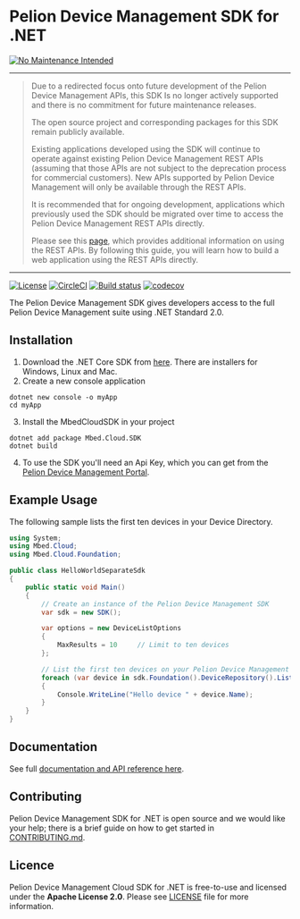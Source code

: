 # Pelion Device Management SDK for .NET

[![No Maintenance Intended](http://unmaintained.tech/badge.svg)](http://unmaintained.tech/)

----
> Due to a redirected focus onto future development of the Pelion Device Management APIs, this SDK Is no longer actively supported and there is no commitment for future maintenance releases.
>
> The open source project and corresponding packages for this SDK remain publicly available. 
>
>Existing applications developed using the SDK will continue to operate against existing Pelion Device Management REST APIs (assuming that those APIs are not subject to the deprecation process for commercial customers). New APIs supported by Pelion Device Management will only be available through the REST APIs. 
>
>It is recommended that for ongoing development, applications which previously used the SDK should be migrated over time to access the Pelion Device Management REST APIs directly. 
>
>Please see this [page](https://www.pelion.com/docs/device-management/current/service-api-references/index.html), which provides additional information on using the REST APIs. By following this guide, you will learn how to build a web application using the REST APIs directly.

----

[![License](https://img.shields.io/badge/License-Apache%202.0-blue.svg)](https://spdx.org/licenses/Apache-2.0.html)
[![CircleCI](https://circleci.com/gh/ARMmbed/mbed-cloud-sdk-dotnet.svg?style=shield&circle-token=68538baa897f82e3dcc38a48315e9ba24977b183)](https://circleci.com/gh/ARMmbed/mbed-cloud-sdk-dotnet)
[![Build status](https://ci.appveyor.com/api/projects/status/3u5i6c52i7d2d6e8?svg=true)](https://ci.appveyor.com/project/alexl0gan/mbed-cloud-sdk-dotnet)
[![codecov](https://codecov.io/gh/ARMmbed/mbed-cloud-sdk-dotnet/branch/master/graph/badge.svg?token=r8Bg3F9X7V)](https://codecov.io/gh/ARMmbed/mbed-cloud-sdk-dotnet)

The Pelion Device Management SDK gives developers access to the full Pelion Device Management suite using .NET Standard 2.0.

## Installation

1. Download the .NET Core SDK from [here](https://www.microsoft.com/net/download). There are installers for Windows, Linux and Mac.
2. Create a new console application

```
dotnet new console -o myApp
cd myApp
```

3. Install the MbedCloudSDK in your project

```
dotnet add package Mbed.Cloud.SDK
dotnet build
```

4. To use the SDK you'll need an Api Key, which you can get from the [Pelion Device Management Portal](https://portal.mbedcloud.com/).

## Example Usage

The following sample lists the first ten devices in your Device Directory.

```csharp
using System;
using Mbed.Cloud;
using Mbed.Cloud.Foundation;

public class HelloWorldSeparateSdk
{
    public static void Main()
    {
        // Create an instance of the Pelion Device Management SDK
        var sdk = new SDK();

        var options = new DeviceListOptions
        {
            MaxResults = 10     // Limit to ten devices
        };

        // List the first ten devices on your Pelion Device Management account
        foreach (var device in sdk.Foundation().DeviceRepository().List(options))
        {
            Console.WriteLine("Hello device " + device.Name);
        }
    }
}
```

## Documentation

See full [documentation and API reference here](https://cloud.mbed.com/docs/latest/mbed-cloud-sdk-dotnet/index.html).

## Contributing

Pelion Device Management SDK for .NET is open source and we would like your help; there is a
brief guide on how to get started in [CONTRIBUTING.md](CONTRIBUTING.md).

## Licence

Pelion Device Management Cloud SDK for .NET is free-to-use and licensed under the **Apache License 2.0**.
Please see [LICENSE](LICENSE) file for more information.
